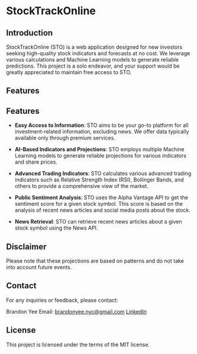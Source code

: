 # StockTrackOnline

## Introduction

StockTrackOnline (STO) is a web application designed for new investors seeking high-quality stock indicators and forecasts at no cost. We leverage various calculations and Machine Learning models to generate reliable predictions. This project is a solo endeavor, and your support would be greatly appreciated to maintain free access to STO.

## Features

## Features

- **Easy Access to Information**: STO aims to be your go-to platform for all investment-related information, excluding news. We offer data typically available only through premium services.

- **AI-Based Indicators and Projections**: STO employs multiple Machine Learning models to generate reliable projections for various indicators and share prices.

- **Advanced Trading Indicators**: STO calculates various advanced trading indicators such as Relative Strength Index (RSI), Bollinger Bands, and others to provide a comprehensive view of the market.

- **Public Sentiment Analysis**: STO uses the Alpha Vantage API to get the sentiment score for a given stock symbol. This score is based on the analysis of recent news articles and social media posts about the stock.

- **News Retrieval**: STO can retrieve recent news articles about a given stock symbol using the News API.

## Disclaimer

Please note that these projections are based on patterns and do not take into account future events.

## Contact

For any inquiries or feedback, please contact:

Brandon Yee
Email: [brandonyee.nyc@gmail.com](mailto:brandonyee.nyc@gmail.com)
[LinkedIn](https://www.linkedin.com/in/brandon-yee-0b335a284/)

## License

This project is licensed under the terms of the MIT license.